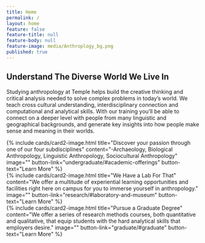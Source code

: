 ```yaml
---
title: Home
permalink: /
layout: home
feature: false
feature-title: null
feature-body: null
feature-image: media/Anthroplogy_bg.png
published: true
---
```


## Understand The Diverse World We Live In

Studying anthropology at Temple helps build the creative thinking and critical analysis needed to solve complex  problems in today’s world. We teach cross cultural  understanding, interdisciplinary connection and  computational and analytical skills.  With our training you’ll be able to connect on a deeper level with people from many linguistic and geographical backgrounds, and generate key insights into how people make sense and meaning in their worlds.

<div class="row row-wide">
  <div class="col m12 l4">{% include cards/card2-image.html 
    title="Discover your passion through one of our four subdisciplines" 
    content="-Archaeology, Biological Anthropology, Linguistic Anthropology, Sociocultural Anthropology" 
    image="" 
    button-link="undergraduate/#academic-offerings" 
    button-text="Learn More" %}
  </div>
  <div class="row row-wide">
    <div class="col m12 l4">{% include cards/card2-image.html 
      title="We Have a Lab For That" 
      content="We offer a multitude of experiential learning opportunities and facilities right here on campus for you to immerse yourself in anthropology." 
      image="" 
      button-link="research/#laboratory-and-museum" 
      button-text="Learn More" %}
    </div>
    <div class="row row-wide">
      <div class="col m12 l4">{% include cards/card2-image.html 
        title="Pursue a Graduate Degree" 
        content="We offer a series of research methods courses, both quantitative and qualitative, that equip students with the hard analytical skills that employers desire." 
        image="" 
        button-link="graduate/#graduate" 
        button-text="Learn More" %}
      </div>
</div>
